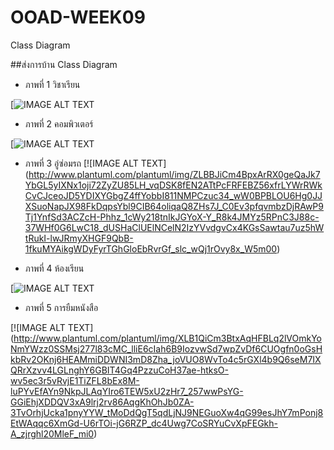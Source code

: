 # OOAD-WEEK09
Class Diagram

##ส่งการบ้าน Class Diagram
 * ภาพที่ 1 วิชาเรียน
 
 [![IMAGE ALT TEXT](http://www.plantuml.com/plantuml/img/ZL7B2i8m4BpdAvQUb9AYLmzIg6SHwW_4TCLAcqfsSoZYlvlqeRMWUCfCPdPsI59YPTdLbH1SSeMGLOe8IGWT0EJkT4NDS1S0yLxLEDvuBcaGTLDWuDsiPuRH14ESDSuImWv9s_B6PMCMI_5uPRChlF6T7SxSMTD3EUfP7n-VbNOLjvtBIwtFcfMQfXzHwGlQh-cZFgJBGqDbQ1ZmP5Dd-xrfx1cjayH48EKMebK7FzyGDa2XzwpW7sCSh295K_YVUW80)
 
 * ภาพที่ 2 คอมพิวเตอร์
 
 [![IMAGE ALT TEXT](http://www.plantuml.com/plantuml/img/XPB1QiCm38RlVWh1BYqZXOwUTkgM3GfRHjdO0tYsnapSE4Ws9PI-UvrqxT8CfpTB-lHB-l6IlIGVDbO8Rxn5K6vJ1uyaXBAI-Hp3JW3SYlrlkd21iSlTV635Zk8homsfO3myMrIUN6KKjqqIb3Mgd4pFtMktHU9GrxPf9RAj8Mp9dqxrEqOz-0MRBt9IxqP6bDZKKdElguWrxwZR-ZL_wbUagHwFWgTKllvCgf-OzuVYAhEIfBNXilDb33pQbsKE1YxVmtmsUuF_FYNX-UN1QT7X-KdoRc3yLSbeNu_v6t2nN_Gl3Iq61ex9BR7IySCU0000)
 
 * ภาพที่ 3 อู่ซ่อมรถ
 [![IMAGE ALT TEXT] (http://www.plantuml.com/plantuml/img/ZLBBJiCm4BpxArRX0geQaJk7YbGL5yIXNx1oji72ZyZU85LH_vqDSK8fEN2ATtPcFRFEBZ56xfrLYWrRWkCvCJceoJD5YDIXYGbgZ4ffYobbI811NMPCzuc34_wW0BPBLOU6Hg0JJXSuoNapJX98FkDqpsYbl9CIB64oliqaQ8ZHs7J_C0Ev3pfqvmbzDjRAwP9Tj1YnfSd3ACZcH-Phhz_1cWy218tnIkJGYoX-Y_R8k4JMYz5RPnC3J88c-37WHf0G6LwC18_dUSHaClUElNCelN2IzYVvdgvCx4KGsSawtau7uz5hWtRukI-lwJRmyXHGF9QbB-1fkuMYAikgWDyFyrTGhGloEbRvrGf_slc_wQj1rOvy8x_W5m00)
 
 * ภาพที่ 4 ห้องเรียน
 
  [![IMAGE ALT TEXT](http://www.plantuml.com/plantuml/img/TP7F2eCm3CRlVOhWQNzGvWiCmJ7OPODvsBbeGLbiXgqdsRklhNOwx2vjlkINqA_9bEQTxbjaJ3SQ1UJ8bO8xKSjOwMANiOc1lNtkmH71wb6UaQXRQANxIaWzC83uSZBd_ifROU-YxwGFXRRPpNOIKybeFwOeQo8CJBczX1pxSYIrRCbhtdJpGqv2FMVrTGBH8KdI27PnV8GeTV5iR4qRGePev_iVlgAdNma-nl2qQd1cWkFJ46xD_Yx0rpqgFJh-BCk4hCpkFm00)
  
  * ภาพที่ 5 การยืมหนังสือ
  
   [![IMAGE ALT TEXT] (http://www.plantuml.com/plantuml/img/XLB1QiCm3BtxAqHFBLq2lVOmkYoNmYWzz0SSMsj277l83cMC_lliE6cIah6B9IozvwSd7wpZvDf6CUOgfn0oGsHkbRv2OKnj6HEAMmiDDWNI3mD8Zha_joVUO8WvTo4c5rGXl4b9Q6seM7IXQRrXzvv4LGLnghY6GBIT4Gq4PzzuCoH37ae-htksO-wv5ec3r5vRvjE1TiZFL8bEx8M-luPYvEfAYn9NkpJLAqYIro6TEW5xU2zHr7_257wwPsYG-GGiEhjXDDQV3xA9lrj2rv86AqgKhOhJb0ZA-3TvOrhjUcka1pnyYYW_tMoDdQgT5qdLjNJ9NEGuoXw4qG99esJhY7mPonj8EtWAqqc6XmGd-U6rTOi-jG6RZP_dc4Uwg7CoSRYuCvXpFEGkh-A_zjrghl20MleF_mi0)
